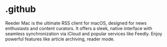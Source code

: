 # .github
Reeder Mac is the ultimate RSS client for macOS, designed for news enthusiasts and content curators. It offers a sleek, native interface with seamless synchronization via iCloud and popular services like Feedly. Enjoy powerful features like article archiving, reader mode.

